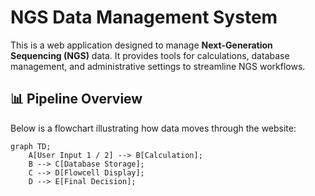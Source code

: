 # NGS Data Management System

This is a web application designed to manage **Next-Generation Sequencing (NGS)** data. It provides tools for calculations, database management, and administrative settings to streamline NGS workflows.
## 📊 Pipeline Overview

Below is a flowchart illustrating how data moves through the website:

```mermaid
graph TD;
    A[User Input 1 / 2] --> B[Calculation];
    B --> C[Database Storage];
    C --> D[Flowcell Display];
    D --> E[Final Decision];
